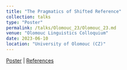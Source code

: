 ```yaml
---
title: "The Pragmatics of Shifted Reference"
collection: talks
type: "Poster"
permalink: /talks/Olomouc_23/Olomouc_23.md
venue: "Olomouc Linguistics Colloquium"
date: 2023-06-10
location: "University of Olomouc (CZ)"
---
```


[Poster](./Blunier_Olinco_Poster_2023.pdf) | [References](Blunier_Olinco_2023_Poster_Refs.pdf)
